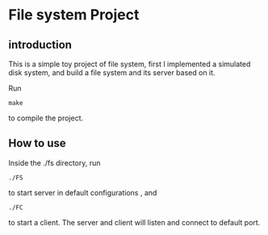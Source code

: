 # File system Project
## introduction 
This is a simple toy project of file system, first I implemented a simulated disk system, and build a file system and its server based on it.

Run 
```
make
```
to compile the project.

## How to use
Inside the ./fs directory, run 
```
./FS
```
to start server in default configurations , and
```
./FC
```
to start a client. The server and client will listen and connect to default port.
